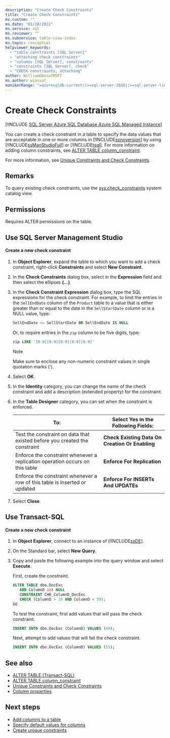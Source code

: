 ```yaml
---
description: "Create Check Constraints"
title: "Create Check Constraints"
ms.custom: ""
ms.date: "01/28/2022"
ms.service: sql
ms.reviewer: ""
ms.subservice: table-view-index
ms.topic: conceptual
helpviewer_keywords: 
  - "table constraints [SQL Server]"
  - "attaching check constraints"
  - "columns [SQL Server], constraints"
  - "constraints [SQL Server], check"
  - "CHECK constraints, attaching"
author: WilliamDAssafMSFT
ms.author: wiassaf
monikerRange: "=azuresqldb-current||>=sql-server-2016||>=sql-server-linux-2017||=azuresqldb-mi-current"
---
```

# Create Check Constraints
[!INCLUDE [SQL Server Azure SQL Database Azure SQL Managed Instance](../../includes/applies-to-version/sql-asdb-asdbmi.md)]

  You can create a check constraint in a table to specify the data values that are acceptable in one or more columns in [!INCLUDE[ssnoversion](../../includes/ssnoversion-md.md)] by using [!INCLUDE[ssManStudioFull](../../includes/ssmanstudiofull-md.md)] or [!INCLUDE[tsql](../../includes/tsql-md.md)]. For more information on adding column constraints, see [ALTER TABLE column_constraint](../../t-sql/statements/alter-table-column-constraint-transact-sql.md).

  For more information, see [Unique Constraints and Check Constraints](unique-constraints-and-check-constraints.md).

## Remarks

 To query existing check constraints, use the [sys.check_constraints](../system-catalog-views/sys-check-constraints-transact-sql.md) system catalog view.
  
##  <a name="Security"></a><a name="Permissions"></a> Permissions  
 Requires ALTER permissions on the table.  
  
##  <a name="SSMSProcedure"></a> Use SQL Server Management Studio  
  
#### Create a new check constraint  
  
1.  In **Object Explorer**, expand the table to which you want to add a check constraint, right-click **Constraints** and select **New Constraint**.  
  
2.  In the **Check Constraints** dialog box, select in the **Expression** field and then select the ellipses **(...)**.  
  
3.  In the **Check Constraint Expression** dialog box, type the SQL expressions for the check constraint. For example, to limit the entries in the `SellEndDate` column of the `Product` table to a value that is either greater than or equal to the date in the `SellStartDate` column or is a NULL value, type:  
  
    ```sql  
    SellEndDate >= SellStartDate OR SellEndDate IS NULL  
    ```  
  
     Or, to require entries in the `zip` column to be five digits, type:  
  
    ```sql  
    zip LIKE '[0-9][0-9][0-9][0-9][0-9]'  
    ```  
  
    > [!NOTE]  
    >  Make sure to enclose any non-numeric constraint values in single quotation marks (').  
  
4.  Select **OK**.  
  
5.  In the **Identity** category, you can change the name of the check constraint and add a description (extended property) for the constraint.  
  
6.  In the **Table Designer** category, you can set when the constraint is enforced.  
  
    |**To:**|**Select Yes in the Following Fields:**|  
    |-------------|---------------------------------------------|  
    |Test the constraint on data that existed before you created the constraint|**Check Existing Data On Creation Or Enabling**|  
    |Enforce the constraint whenever a replication operation occurs on this table|**Enforce For Replication**|  
    |Enforce the constraint whenever a row of this table is inserted or updated|**Enforce For INSERTs And UPDATEs**|  
  
7.  Select **Close**.  
  
##  <a name="TsqlProcedure"></a> Use Transact-SQL  
  
#### Create a new check constraint  
  
1.  In **Object Explorer**, connect to an instance of [!INCLUDE[ssDE](../../includes/ssde-md.md)].  
  
2.  On the Standard bar, select **New Query**.  
  
3.  Copy and paste the following example into the query window and select **Execute**. 

    First, create the constraint.  

    ```sql
    ALTER TABLE dbo.DocExc   
       ADD ColumnD int NULL   
       CONSTRAINT CHK_ColumnD_DocExc   
       CHECK (ColumnD > 10 AND ColumnD < 50);  
    GO  
    ```

    To test the constraint, first add values that will pass the check constraint. 

    ```sql
    INSERT INTO dbo.DocExc (ColumnD) VALUES (49);  
    ```

    Next, attempt to add values that will fail the check constraint.

    ```sql
    INSERT INTO dbo.DocExc (ColumnD) VALUES (55);  
    ```  

## See also

- [ALTER TABLE &#40;Transact-SQL&#41;](../../t-sql/statements/alter-table-transact-sql.md)
- [ALTER TABLE column_constraint](../../t-sql/statements/alter-table-column-constraint-transact-sql.md)
- [Unique Constraints and Check Constraints](unique-constraints-and-check-constraints.md)
- [Column properties](column-properties-general-page.md)

## Next steps

- [Add columns to a table](add-columns-to-a-table-database-engine.md)
- [Specify default values for columns](specify-default-values-for-columns.md)
- [Create unique constraints](create-unique-constraints.md)
